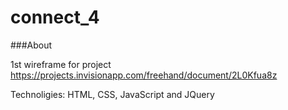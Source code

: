 # connect_4
###About

1st wireframe for project
https://projects.invisionapp.com/freehand/document/2L0Kfua8z


Technoligies: HTML, CSS, JavaScript and JQuery


